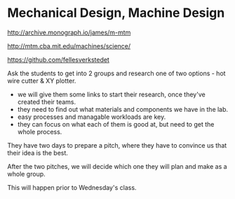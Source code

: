 # Mechanical Design, Machine Design

http://archive.monograph.io/james/m-mtm

http://mtm.cba.mit.edu/machines/science/

https://github.com/fellesverkstedet

Ask the students to get into 2 groups and research one of two options - hot wire cutter & XY plotter.
 - we will give them some links to start their research, once they've created their teams.
 - they need to find out what materials and components we have in the lab.
 - easy processes and managable workloads are key.
 - they can focus on what each of them is good at, but need to get the whole process.
 
They have two days to prepare a pitch, where they have to convince us that their idea is the best. 

After the two pitches, we will decide which one they will plan and make as a whole group.

This will happen prior to Wednesday's class.

